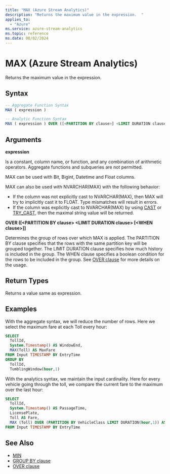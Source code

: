 ```yaml
---
title: "MAX (Azure Stream Analytics)"
description: "Returns the maximum value in the expression.  "
applies_to:
  - "Azure"
ms.service: azure-stream-analytics
ms.topic: reference
ms.date: 08/02/2024
---
```

# MAX (Azure Stream Analytics)

Returns the maximum value in the expression.

## Syntax

```SQL
-- Aggregate Function Syntax
MAX ( expression )

-- Analytic Function Syntax
MAX ( expression ) OVER ([<PARTITION BY clause>] <LIMIT DURATION clause> [<WHEN clause>])
```

## Arguments

**expression**

Is a constant, column name, or function, and any combination of arithmetic operators. Aggregate functions and subqueries are not permitted.

MAX can be used with Bit, Bigint, Datetime and Float columns.

MAX can also be used with NVARCHAR(MAX) with the following behavior:

- If the column was not explicitly cast to NVARCHAR(MAX), then MAX will try to implicitly cast it to FLOAT. Type mismatches will result in errors.
- If the column was explicitly cast to NVARCHAR(MAX) by using [CAST](cast-azure-stream-analytics.md) or [TRY_CAST](try-cast-azure-stream-analytics.md), then the maximal string value will be returned.

**OVER ([\<PARTITION BY clause> \<LIMIT DURATION clause> [\<WHEN clause>]]**

Determines the group of rows over which MAX is applied. The PARTITION BY clause specifies that the rows with the same partition key will be grouped together. The LIMIT DURATION clause specifies how much history is included in the group. The WHEN clause specifies a boolean condition for the rows to be included in the group. See [OVER clause](over-azure-stream-analytics.md) for more details on the usage.

## Return Types

Returns a value same as expression.

## Examples

With the aggregate syntax, we will reduce the number of rows. Here we select the maximum fare at each Toll every hour:

```SQL
SELECT
  TollId,
  System.Timestamp() AS WindowEnd,
  MAX(Toll) AS MaxFare
FROM Input TIMESTAMP BY EntryTime
GROUP BY
  TollId,
  TumblingWindow(hour,1)
```

With the analytics syntax, we maintain the input cardinality. Here for every vehicle going through the toll, we compare the current fare to the maximum over the last hour:

```SQL
SELECT
  TollId,
  System.Timestamp() AS PassageTime,
  LicensePlate,
  Toll AS Fare,
  MAX (Toll) OVER (PARTITION BY VehicleClass LIMIT DURATION(hour,1)) AS MaximumFareOverLastHour
FROM Input TIMESTAMP BY EntryTime
```

## See Also

- [MIN](min-azure-stream-analytics.md)
- [GROUP BY clause](group-by-azure-stream-analytics.md)
- [OVER clause](over-azure-stream-analytics.md)
